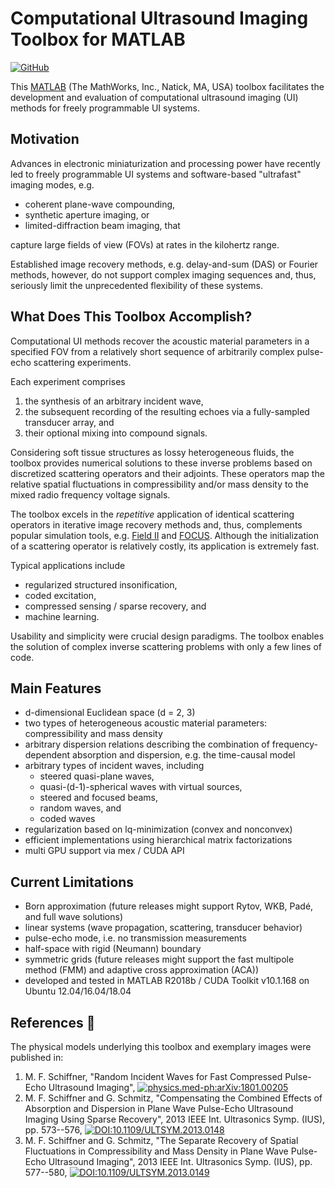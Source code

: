 # Computational Ultrasound Imaging Toolbox for MATLAB

[![GitHub](https://img.shields.io/github/license/mschiffn/comp_ui_toolbox)](https://github.com/mschiffn/comp_ui_toolbox/COPYING)

This [MATLAB](https://mathworks.com/products/matlab.html) (The MathWorks, Inc., Natick, MA, USA) toolbox facilitates
the development and evaluation of
computational ultrasound imaging (UI) methods for
freely programmable UI systems.

## Motivation

Advances in
electronic miniaturization and
processing power have recently led to
freely programmable UI systems and
software-based "ultrafast" imaging modes, e.g.

- coherent plane-wave compounding,
- synthetic aperture imaging, or
- limited-diffraction beam imaging, that

capture large fields of view (FOVs) at
rates in the kilohertz range.

Established image recovery methods, e.g.
delay-and-sum (DAS) or
Fourier methods, however, do not support
complex imaging sequences and, thus, seriously limit
the unprecedented flexibility of
these systems.

## What Does This Toolbox Accomplish?

Computational UI methods recover
the acoustic material parameters in
a specified FOV from
a relatively short sequence of
arbitrarily complex pulse-echo scattering experiments.

Each experiment comprises

1. the synthesis of
an arbitrary incident wave,
2. the subsequent recording of
the resulting echoes via
a fully-sampled transducer array, and
3. their optional mixing into
compound signals.

Considering soft tissue structures as
lossy heterogeneous fluids,
the toolbox provides numerical solutions to
these inverse problems based on
discretized scattering operators and
their adjoints.
These operators map
the relative spatial fluctuations in
compressibility and/or mass density to
the mixed radio frequency voltage signals.

The toolbox excels in
the *repetitive* application of
identical scattering operators in
iterative image recovery methods and, thus, complements
popular simulation tools, e.g.
[Field II](https://field-ii.dk/) and
[FOCUS](https://www.egr.msu.edu/~fultras-web/).
Although
the initialization of
a scattering operator is relatively costly,
its application is extremely fast.

Typical applications include

- regularized structured insonification,
- coded excitation,
- compressed sensing / sparse recovery, and
- machine learning.

Usability and simplicity were crucial design paradigms.
The toolbox enables
the solution of
complex inverse scattering problems with
only a few lines of code.

## Main Features

- d-dimensional Euclidean space (d = 2, 3)
- two types of heterogeneous acoustic material parameters: compressibility and mass density
- arbitrary dispersion relations describing
  the combination of
  frequency-dependent absorption and
  dispersion, e.g.
  the time-causal model
- arbitrary types of incident waves, including
  - steered quasi-plane waves,
  - quasi-(d-1)-spherical waves with virtual sources,
  - steered and focused beams,
  - random waves, and
  - coded waves
- regularization based on
  lq-minimization (convex and nonconvex)
- efficient implementations using
  hierarchical matrix factorizations
- multi GPU support via mex / CUDA API

## Current Limitations

- Born approximation (future releases might support Rytov, WKB, Padé, and full wave solutions)
- linear systems (wave propagation, scattering, transducer behavior)
- pulse-echo mode, i.e. no transmission measurements
- half-space with rigid (Neumann) boundary
- symmetric grids (future releases might support the fast multipole method (FMM) and adaptive cross approximation (ACA))
- developed and tested in MATLAB R2018b / CUDA Toolkit v10.1.168 on Ubuntu 12.04/16.04/18.04

## References :notebook:

The physical models underlying this toolbox and exemplary images were published in:

1. M. F. Schiffner, "Random Incident Waves for Fast Compressed Pulse-Echo Ultrasound Imaging", [![physics.med-ph:arXiv:1801.00205](https://img.shields.io/badge/physics.med--ph-arXiv%3A1801.00205-B31B1B)](https://arxiv.org/abs/1801.00205 "Preprint on arXiv")
2. M. F. Schiffner and G. Schmitz, "Compensating the Combined Effects of Absorption and Dispersion in Plane Wave Pulse-Echo Ultrasound Imaging Using Sparse Recovery", 2013 IEEE Int. Ultrasonics Symp. (IUS), pp. 573--576, [![DOI:10.1109/ULTSYM.2013.0148](https://img.shields.io/badge/DOI-10.1109%2FULTSYM.2013.0148-blue)](http://dx.doi.org/10.1109/ULTSYM.2013.0148)
3. M. F. Schiffner and G. Schmitz, "The Separate Recovery of Spatial Fluctuations in Compressibility and Mass Density in Plane Wave Pulse-Echo Ultrasound Imaging", 2013 IEEE Int. Ultrasonics Symp. (IUS), pp. 577--580, [![DOI:10.1109/ULTSYM.2013.0149](https://img.shields.io/badge/DOI-10.1109%2FULTSYM.2013.0149-blue)](http://dx.doi.org/10.1109/ULTSYM.2013.0149)
